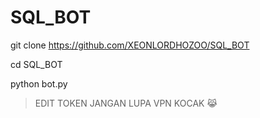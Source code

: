 # SQL_BOT


git clone https://github.com/XEONLORDHOZOO/SQL_BOT

cd SQL_BOT

python bot.py

> EDIT TOKEN JANGAN LUPA VPN KOCAK 😹
